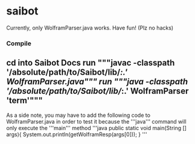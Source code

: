 # saibot
Currently, only WolframParser.java works. Have fun! (Plz no hacks)
### Compile
cd into Saibot Docs
run """javac -classpath '/absolute/path/to/Saibot/lib/*:.' WolframParser.java"""
run """java -classpath '/absolute/path/to/Saibot/lib/*:.' WolframParser 'term'"""
---
As a side note, you may have to add the following code to WolframParser.java in order to test it because the '''java''' command will only execute the '''main''' method
'''java
  public static void main(String [] args){
      System.out.println(getWolframResp(args[0]));
  }
'''
